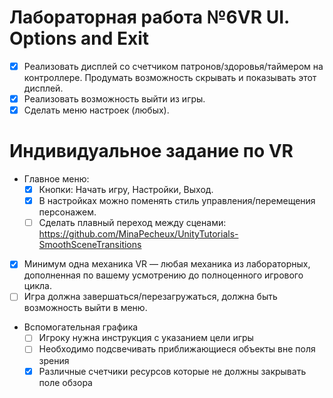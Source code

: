 # Лабораторная работа №6VR UI. Options and Exit
- [x] Реализовать дисплей со счетчиком патронов/здоровья/таймером на контроллере. Продумать возможность скрывать и показывать этот дисплей.
- [x] Реализовать возможность выйти из игры.
- [x] Сделать меню настроек (любых).

# Индивидуальное задание по VR
- Главное меню:
    - [x] Кнопки: Начать игру, Настройки, Выход.
    - [x] В настройках можно поменять стиль управления/перемещения персонажем.
    - [ ] Сделать плавный переход между сценами: https://github.com/MinaPecheux/UnityTutorials-SmoothSceneTransitions
- [x] Минимум одна механика VR — любая механика из лабораторных, дополненная по вашему усмотрению до полноценного игрового цикла.
- [ ] Игра должна завершаться/перезагружаться, должна быть возможность выйти в меню.
- Вспомогательная графика
    - [ ] Игроку нужна инструкция с указанием цели игры
    - [ ] Необходимо подсвечивать приближающиеся объекты вне поля зрения
    - [x] Различные счетчики ресурсов которые не должны закрывать поле обзора